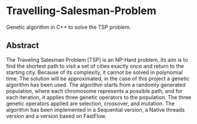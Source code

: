# Travelling-Salesman-Problem
Genetic algorithm in C++ to solve the TSP problem.

## Abstract
The Traveling Salesman Problem [TSP] is an NP-Hard problem, 
its aim is to find the shortest path to visit a set of cities 
exactly once and return to the starting city. Because of its complexity, 
it cannot be solved in polynomial time. The solution will be approximated, 
in the case of this project a genetic algorithm has been used.
The algorithm starts from a randomly generated population,
where each chromosome represents a possible path, and for each iteration, 
it applies three genetic operators to the population.
The three genetic operators applied are selection,
crossover, and mutation. 
The algorithm has been implemented in a Sequential version, 
a Native threads version and a version based on FastFlow.

